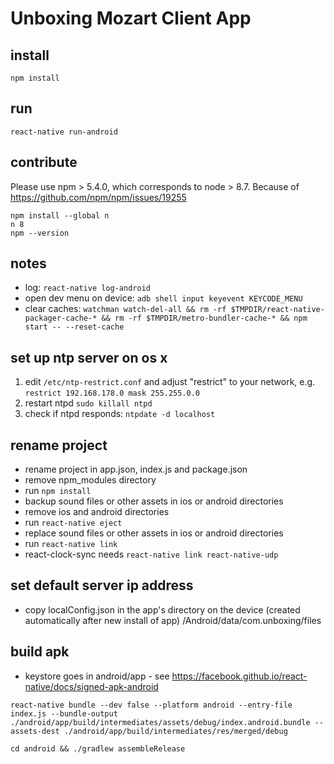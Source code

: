# Unboxing Mozart Client App

## install

````
npm install
````

## run

````
react-native run-android
````

## contribute
Please use npm > 5.4.0, which corresponds to node > 8.7. Because of https://github.com/npm/npm/issues/19255
````
npm install --global n
n 8
npm --version
````

## notes

- log: `react-native log-android`
- open dev menu on device: `adb shell input keyevent KEYCODE_MENU`
- clear caches: `watchman watch-del-all && rm -rf $TMPDIR/react-native-packager-cache-* && rm -rf $TMPDIR/metro-bundler-cache-* && npm start -- --reset-cache`

## set up ntp server on os x

1. edit `/etc/ntp-restrict.conf` and adjust "restrict" to your network, e.g. `restrict 192.168.178.0 mask 255.255.0.0`
2. restart ntpd `sudo killall ntpd`
3. check if ntpd responds: `ntpdate -d localhost`

## rename project

- rename project in app.json, index.js and package.json
- remove npm_modules directory
- run `npm install`
- backup sound files or other assets in ios or android directories
- remove ios and android directories
- run `react-native eject`
- replace sound files or other assets in ios or android directories
- run `react-native link`
- react-clock-sync needs `react-native link react-native-udp`

## set default server ip address 

- copy localConfig.json in the app's directory on the device (created automatically after new install of app) /Android/data/com.unboxing/files 

## build apk

- keystore goes in android/app - see https://facebook.github.io/react-native/docs/signed-apk-android

````
react-native bundle --dev false --platform android --entry-file index.js --bundle-output ./android/app/build/intermediates/assets/debug/index.android.bundle --assets-dest ./android/app/build/intermediates/res/merged/debug

cd android && ./gradlew assembleRelease
````

